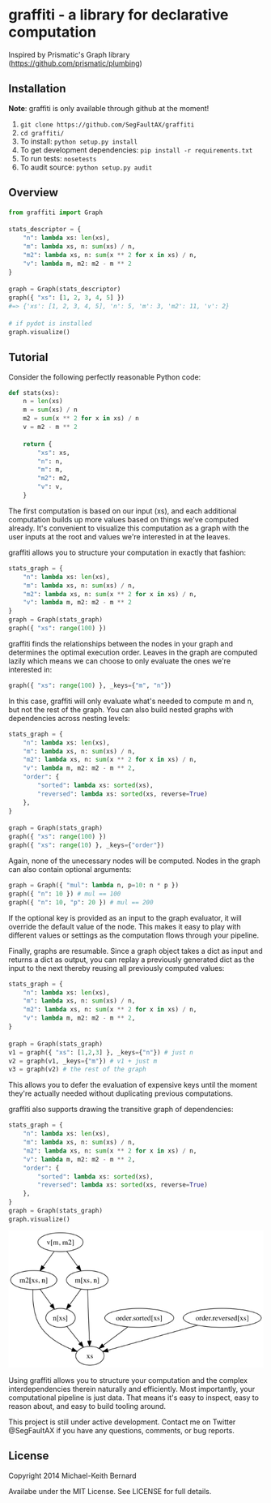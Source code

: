 # graffiti - a library for declarative computation

Inspired by Prismatic's Graph library (https://github.com/prismatic/plumbing)

## Installation

**Note**: graffiti is only available through github at the moment!

1. `git clone https://github.com/SegFaultAX/graffiti`
1. `cd graffiti/`
1. To install: `python setup.py install`
1. To get development dependencies: `pip install -r requirements.txt`
1. To run tests: `nosetests`
1. To audit source: `python setup.py audit`

## Overview

```python
from graffiti import Graph

stats_descriptor = {
    "n": lambda xs: len(xs),
    "m": lambda xs, n: sum(xs) / n,
    "m2": lambda xs, n: sum(x ** 2 for x in xs) / n,
    "v": lambda m, m2: m2 - m ** 2
}

graph = Graph(stats_descriptor)
graph({ "xs": [1, 2, 3, 4, 5] })
#=> {'xs': [1, 2, 3, 4, 5], 'n': 5, 'm': 3, 'm2': 11, 'v': 2}

# if pydot is installed
graph.visualize()
```

## Tutorial

Consider the following perfectly reasonable Python code:

```python
def stats(xs):
    n = len(xs)
    m = sum(xs) / n
    m2 = sum(x ** 2 for x in xs) / n
    v = m2 - m ** 2

    return {
        "xs": xs,
        "n": n,
        "m": m,
        "m2": m2,
        "v": v,
    }
```

The first computation is based on our input (xs), and each additional
computation builds up more values based on things we've computed already. It's
convenient to visualize this computation as a graph with the user inputs at the
root and values we're interested in at the leaves.

graffiti allows you to structure your computation in exactly that fashion:

```python
stats_graph = {
    "n": lambda xs: len(xs),
    "m": lambda xs, n: sum(xs) / n,
    "m2": lambda xs, n: sum(x ** 2 for x in xs) / n,
    "v": lambda m, m2: m2 - m ** 2
}
graph = Graph(stats_graph)
graph({ "xs": range(100) })
```

graffiti finds the relationships between the nodes in your graph and determines
the optimal execution order. Leaves in the graph are computed lazily which means
we can choose to only evaluate the ones we're interested in:

```python
graph({ "xs": range(100) }, _keys={"m", "n"})
```

In this case, graffiti will only evaluate what's needed to compute m and n, but
not the rest of the graph. You can also build nested graphs with dependencies
across nesting levels:

```python
stats_graph = {
    "n": lambda xs: len(xs),
    "m": lambda xs, n: sum(xs) / n,
    "m2": lambda xs, n: sum(x ** 2 for x in xs) / n,
    "v": lambda m, m2: m2 - m ** 2,
    "order": {
        "sorted": lambda xs: sorted(xs),
        "reversed": lambda xs: sorted(xs, reverse=True)
    },
}

graph = Graph(stats_graph)
graph({ "xs": range(100) })
graph({ "xs": range(10) }, _keys={"order"})
```

Again, none of the unecessary nodes will be computed. Nodes in the graph can
also contain optional arguments:

```python
graph = Graph({ "mul": lambda n, p=10: n * p })
graph({ "n": 10 }) # mul == 100
graph({ "n": 10, "p": 20 }) # mul == 200
```

If the optional key is provided as an input to the graph evaluator, it will
override the default value of the node. This makes it easy to play with
different values or settings as the computation flows through your pipeline.

Finally, graphs are resumable. Since a graph object takes a dict as input and
returns a dict as output, you can replay a previously generated dict as the
input to the next thereby reusing all previously computed values:

```python
stats_graph = {
    "n": lambda xs: len(xs),
    "m": lambda xs, n: sum(xs) / n,
    "m2": lambda xs, n: sum(x ** 2 for x in xs) / n,
    "v": lambda m, m2: m2 - m ** 2,
}

graph = Graph(stats_graph)
v1 = graph({ "xs": [1,2,3] }, _keys={"n"}) # just n
v2 = graph(v1, _keys={"m"}) # v1 + just m
v3 = graph(v2) # the rest of the graph
```

This allows you to defer the evaluation of expensive keys until the moment
they're actually needed without duplicating previous computations.

graffiti also supports drawing the transitive graph of dependencies:

```python
stats_graph = {
    "n": lambda xs: len(xs),
    "m": lambda xs, n: sum(xs) / n,
    "m2": lambda xs, n: sum(x ** 2 for x in xs) / n,
    "v": lambda m, m2: m2 - m ** 2,
    "order": {
        "sorted": lambda xs: sorted(xs),
        "reversed": lambda xs: sorted(xs, reverse=True)
    },
}
graph = Graph(stats_graph)
graph.visualize()
```

![](https://raw.githubusercontent.com/SegFaultAX/graffiti/master/example_graph.png)

Using graffiti allows you to structure your computation and the complex
interdependencies therein naturally and efficiently. Most importantly, your
computational pipeline is just data. That means it's easy to inspect, easy to
reason about, and easy to build tooling around.

This project is still under active development. Contact me on Twitter
@SegFaultAX if you have any questions, comments, or bug reports.

## License

Copyright 2014 Michael-Keith Bernard

Availabe under the MIT License. See LICENSE for full details.
